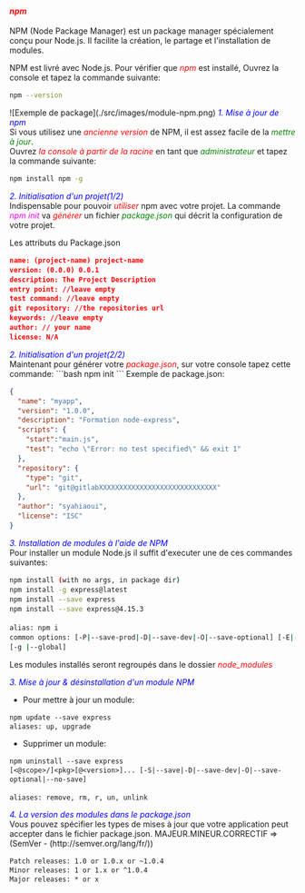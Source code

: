 #### <em style="color: red">npm</em>
NPM (Node Package Manager) est un package manager spécialement conçu pour Node.js. Il facilite la création, le partage et l'installation de modules.

NPM est livré avec Node.js. Pour vérifier que <em style="color: red">npm</em> est installé,
Ouvrez la console et tapez la commande suivante:

```bash
npm --version
```
<nsv>
![Exemple de package](./src/images/module-npm.png)

<nsv>
<em style="color: blue">1. Mise à jour de npm</em> <br/>
Si vous utilisez une <em style="color: red">ancienne version</em> de NPM, il est assez facile de la <em style="color: green">mettre à jour</em>.<br/>
Ouvrez <em style="color: red">la console à partir de la racine</em> en tant que <em style="color: green">administrateur</em> et tapez la commande suivante:

```bash
npm install npm -g
```
<nsv>
<em style="color: blue">2. Initialisation d'un projet(1/2)</em> <br/>
Indispensable pour pouvoir <em style="color: red">utiliser</em> npm avec votre projet. La commande <em style="color: magenta">npm init</em> va <em style="color: red">générer</em> un fichier <em style="color: green">package.json </em>qui décrit la configuration de votre projet.

Les attributs du Package.json

```json
name: (project-name) project-name
version: (0.0.0) 0.0.1
description: The Project Description
entry point: //leave empty
test command: //leave empty
git repository: //the repositories url
keywords: //leave empty
author: // your name
license: N/A
```
<nsv>
<em style="color: blue">2. Initialisation d'un projet(2/2)</em> <br/>
Maintenant pour générer votre <em style= "color: red"> package.json</em>, sur votre console tapez cette commande:
```bash
npm init
```
Exemple de package.json:

```json
{
  "name": "myapp",
  "version": "1.0.0",
  "description": "Formation node-express",
  "scripts": {
    "start":"main.js",
    "test": "echo \"Error: no test specified\" && exit 1"
  },
  "repository": {
    "type": "git",
    "url": "git@gitlabXXXXXXXXXXXXXXXXXXXXXXXXXXXXX"
  },
  "author": "syahiaoui",
  "license": "ISC"
}
```

<nsv>
<em style="color: blue">3. Installation de modules à l'aide de NPM</em> <br/>
Pour installer un module Node.js il suffit d'executer une de ces commandes suivantes:

```bash
npm install (with no args, in package dir)
npm install -g express@latest
npm install --save express
npm install --save express@4.15.3

alias: npm i
common options: [-P|--save-prod|-D|--save-dev|-O|--save-optional] [-E|--save-exact] [-B|--save-bundle] [--no-save] [--dry-run] 
[-g |--global]
```
Les modules installés seront regroupés dans le dossier <em style="color: red">node_modules</em> 

<nsv>
<em style="color: blue">3. Mise à jour & désinstallation d'un module NPM</em>

* Pour mettre à jour un module:

```
npm update --save express  
aliases: up, upgrade
```

* Supprimer un module:

```
npm uninstall --save express 
[<@scope>/]<pkg>[@<version>]... [-S|--save|-D|--save-dev|-O|--save-optional|--no-save]

aliases: remove, rm, r, un, unlink
```

<nsv>
<em style="color: blue">4. La version des modules dans le package.json</em><br/>
Vous pouvez spécifier les types de mises à jour que votre application peut accepter dans le fichier package.json.   
MAJEUR.MINEUR.CORRECTIF => (SemVer - (http://semver.org/lang/fr/))

```
Patch releases: 1.0 or 1.0.x or ~1.0.4
Minor releases: 1 or 1.x or ^1.0.4
Major releases: * or x
```